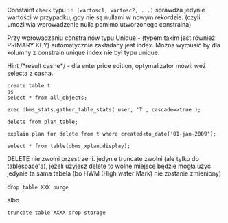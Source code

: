 Constaint `check` typu `in (wartosc1, wartosc2, ...)` sprawdza jedynie wartości w przypadku, gdy nie są nullami w nowym rekordzie. (czyli umożliwia wprowadzenie nulla pomimo utworzonego constraina)  

Przy wprowadzaniu constrainów typu Unique - \(typem takim jest również PRIMARY KEY\) automatycznie zakładany jest index. Można wymusić by dla kolumny z constrain unique index nie był typu unique.

Hint /\*result cashe\*/ - dla enterprice edition, optymalizator mówi: weź selecta z casha.

```
create table t
as
select * from all_objects;
```

```
exec dbms_stats.gather_table_stats( user, 'T', cascade=>true );
```

```
delete from plan_table;
```

```
explain plan for delete from t where created<to_date('01-jan-2009');
```

```
select * from table(dbms_xplan.display);
```

DELETE nie zwolni przestrzeni. jedynie truncate zwolni \(ale tylko do tablespace'a\), jeżeli użyjesz delete to wolne miejsce będzie mogła użyć jedynie ta sama tabela \(bo HWM \(High water Mark\) nie zostanie zmieniony\)  


dr`op table XXX purge`

albo

`truncate table XXXX drop storage`

